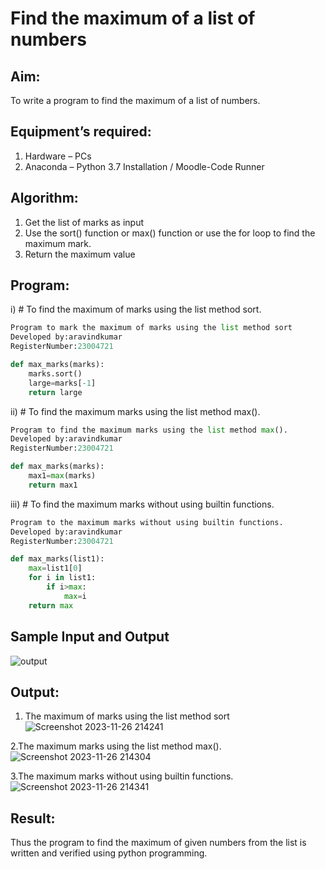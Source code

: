 # Find the maximum of a list of numbers
## Aim:
To write a program to find the maximum of a list of numbers.
## Equipment’s required:
1.	Hardware – PCs
2.	Anaconda – Python 3.7 Installation / Moodle-Code Runner
## Algorithm:
1.	Get the list of marks as input
2.	Use the sort() function or max() function or use the for loop to find the maximum mark.
3.	Return the maximum value
## Program:

i)	# To find the maximum of marks using the list method sort.
```Python
Program to mark the maximum of marks using the list method sort
Developed by:aravindkumar 
RegisterNumber:23004721 

def max_marks(marks):
    marks.sort()
    large=marks[-1]
    return large
```

ii)	# To find the maximum marks using the list method max().
```Python
Program to find the maximum marks using the list method max().
Developed by:aravindkumar 
RegisterNumber:23004721 

def max_marks(marks):
    max1=max(marks)
    return max1
```

iii) # To find the maximum marks without using builtin functions.
```Python
Program to the maximum marks without using builtin functions.
Developed by:aravindkumar 
RegisterNumber:23004721

def max_marks(list1):
    max=list1[0]
    for i in list1:
        if i>max:
            max=i
    return max
```
## Sample Input and Output
![output](./img/max_marks1.jpg) 

## Output:
1. The maximum of marks using the list method sort
![Screenshot 2023-11-26 214241](https://github.com/aravindkumar23004721/FindMaximum/assets/148962674/ef75fe16-1252-4649-a09a-ef21bd222971)

2.The maximum marks using the list method max().
![Screenshot 2023-11-26 214304](https://github.com/aravindkumar23004721/FindMaximum/assets/148962674/9f6fbc3b-118e-4771-a5f7-db6217d5221a)

3.The maximum marks without using builtin functions.
![Screenshot 2023-11-26 214341](https://github.com/aravindkumar23004721/FindMaximum/assets/148962674/c7147c40-9586-413e-9200-ad4e35e99893)



## Result:
Thus the program to find the maximum of given numbers from the list is written and verified using python programming.
